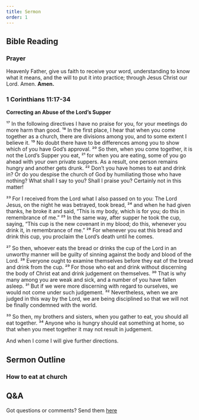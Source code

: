 ```yaml
---
title: Sermon 
order: 1
---
```


## Bible Reading

### Prayer
Heavenly Father, give us faith to receive your word, understanding to know what it means, and the will to put it into practice; through Jesus Christ our Lord. Amen.
**Amen.**


### 1 Corinthians 11:17-34

**Correcting an Abuse of the Lord’s Supper**

¹⁷ In the following directives I have no praise for you, for your meetings do more harm than good. ¹⁸ In the first place, I hear that when you come together as a church, there are divisions among you, and to some extent I believe it. ¹⁹ No doubt there have to be differences among you to show which of you have God’s approval. ²⁰ So then, when you come together, it is not the Lord’s Supper you eat, ²¹ for when you are eating, some of you go ahead with your own private suppers. As a result, one person remains hungry and another gets drunk. ²² Don’t you have homes to eat and drink in? Or do you despise the church of God by humiliating those who have nothing? What shall I say to you? Shall I praise you? Certainly not in this matter!

²³ For I received from the Lord what I also passed on to you: The Lord Jesus, on the night he was betrayed, took bread, ²⁴ and when he had given thanks, he broke it and said, “This is my body, which is for you; do this in remembrance of me.” ²⁵ In the same way, after supper he took the cup, saying, “This cup is the new covenant in my blood; do this, whenever you drink it, in remembrance of me.” ²⁶ For whenever you eat this bread and drink this cup, you proclaim the Lord’s death until he comes.

²⁷ So then, whoever eats the bread or drinks the cup of the Lord in an unworthy manner will be guilty of sinning against the body and blood of the Lord. ²⁸ Everyone ought to examine themselves before they eat of the bread and drink from the cup. ²⁹ For those who eat and drink without discerning the body of Christ eat and drink judgement on themselves. ³⁰ That is why many among you are weak and sick, and a number of you have fallen asleep. ³¹ But if we were more discerning with regard to ourselves, we would not come under such judgement. ³² Nevertheless, when we are judged in this way by the Lord, we are being disciplined so that we will not be finally condemned with the world.

³³ So then, my brothers and sisters, when you gather to eat, you should all eat together. ³⁴ Anyone who is hungry should eat something at home, so that when you meet together it may not result in judgement.

And when I come I will give further directions.


## Sermon Outline
### How to eat at church
 

## Q&A
Got questions or comments? Send them [here](https://tinyurl.com/SGHACQuestionsAnswers)
